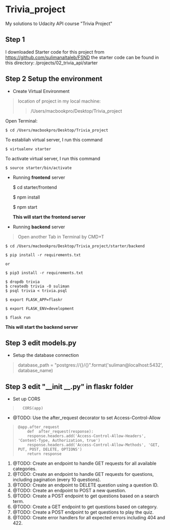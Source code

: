 # Trivia_project

My solutions to Udacity API course "Trivia Project"

  

## Step 1

I downloaded Starter code for this project from
https://github.com/sulimanaltaleb/FSND
the starter code can be found in this directory:
/projects/02_trivia_api/starter

## Step 2 Setup the environment

 - Create Virtual Environment

> location of project in my local machine:
> > /Users/macbookpro/Desktop/Trivia_project

Open Terminal:

    $ cd /Users/macbookpro/Desktop/Trivia_project

To establiah virtual server, I run this command

    $ virtualenv starter

To activate virtual server, I run this command

    $ source starter/bin/activate

 - Running **frontend** server

    $ cd starter/frontend
    
    $ npm install
    
    $ npm start

   **This will start the frontend server** 

 - Running **backend** server


> Open another Tab in Terminal by CMD+T


    $ cd /Users/macbookpro/Desktop/Trivia_project/starter/backend
    
    $ pip install -r requirements.txt
    
    or
    
    $ pip3 install -r requirements.txt
    
    $ dropdb trivia 
    $ createdb trivia -O suliman
    $ psql trivia < trivia.psql
    
    $ export FLASK_APP=flaskr
    
    $ export FLASK_ENV=development
    
    $ flask run

   **This will start the backend server** 

 ## Step 3 edit models.py

 - Setup the database connection

> database_path = "postgres://{}/{}".format('suliman@localhost:5432',
> database_name)

 ## Step 3 edit "__init __.py" in flaskr folder
 

 - Set up CORS

> 	    CORS(app)

	

 - @TODO: Use the after_request decorator to set Access-Control-Allow

>     @app.after_request
>         def  after_request(response):
>         response.headers.add('Access-Control-Allow-Headers', 'Content-Type, Authorization, true')
>         response.headers.add('Access-Control-Allow-Methods', 'GET, PUT, POST, DELETE, OPTIONS')
>         return response


 1. @TODO: Create an endpoint to handle GET requests for all available categories.
 2. @TODO: Create an endpoint to handle GET requests for questions, including pagination (every 10 questions).
 3. @TODO: Create an endpoint to DELETE question using a question ID.
 4. @TODO: Create an endpoint to POST a new question.
 5. @TODO: Create a POST endpoint to get questions based on a search term.
 6. @TODO: Create a GET endpoint to get questions based on category.
 7. @TODO: Create a POST endpoint to get questions to play the quiz.
 8. @TODO: Create error handlers for all expected errors including 404 and 422.
